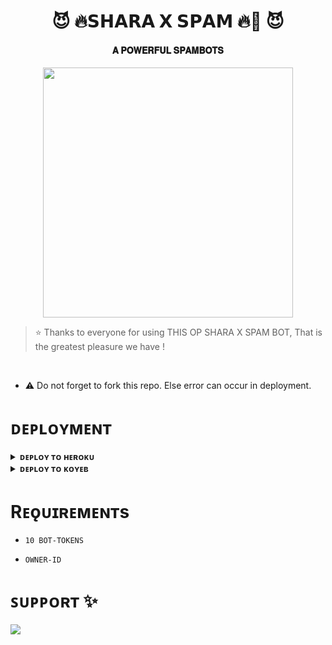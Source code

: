 <h1 align="center"><b>😈 🔥𝗦𝗛𝗔𝗥𝗔 𝗫 𝗦𝗣𝗔𝗠 🔥💫 😈</b></h1>

<h4 align="center"> 𝐀 𝐏𝐎𝐖𝐄𝐑𝐅𝐔𝐋 𝐒𝐏𝐀𝐌𝐁𝐎𝐓𝐒</h4>

<p align="center"><a href="https://t.me/SHARA_XD"><img src="https://telegra.ph/file/b454ac4d320622facf8ca.jpg" width="400"></a></p>


> ⭐️ Thanks to everyone for using THIS OP SHARA X SPAM BOT, That is the greatest pleasure we have !

<br>

- ⚠️ Do not forget to fork this repo. Else error can occur in deployment.

# ᴅᴇᴘʟᴏʏᴍᴇɴᴛ


<details>
<summary><b>ᴅᴇᴘʟᴏʏ ᴛᴏ ʜᴇʀᴏᴋᴜ</b></summary>
<br>

[![Deploy](https://www.herokucdn.com/deploy/button.svg)](https://dashboard.heroku.com/new?template=https://github.com/mrtosumemon/GODFATHER_SPAM2.1)
  
</details>


<details>
<summary><b>ᴅᴇᴘʟᴏʏ ᴛᴏ ᴋᴏʏᴇʙ</b></summary>
<br>

[![Deploy to Koyeb](https://www.koyeb.com/static/images/deploy/button.svg)](https://app.koyeb.com/deploy?type=git&repository=&branch=name&name=thealtron)
  
</details>


# Rᴇǫᴜɪʀᴇᴍᴇɴᴛs

- `10 BOT-TOKENS`

- `OWNER-ID`


# ꜱᴜᴘᴘᴏʀᴛ ✨
<a href="https://t.me/DangerX_zone"><img src="https://img.shields.io/badge/Join-Telegram%20Channel-red.svg?logo=Telegram"></a>
